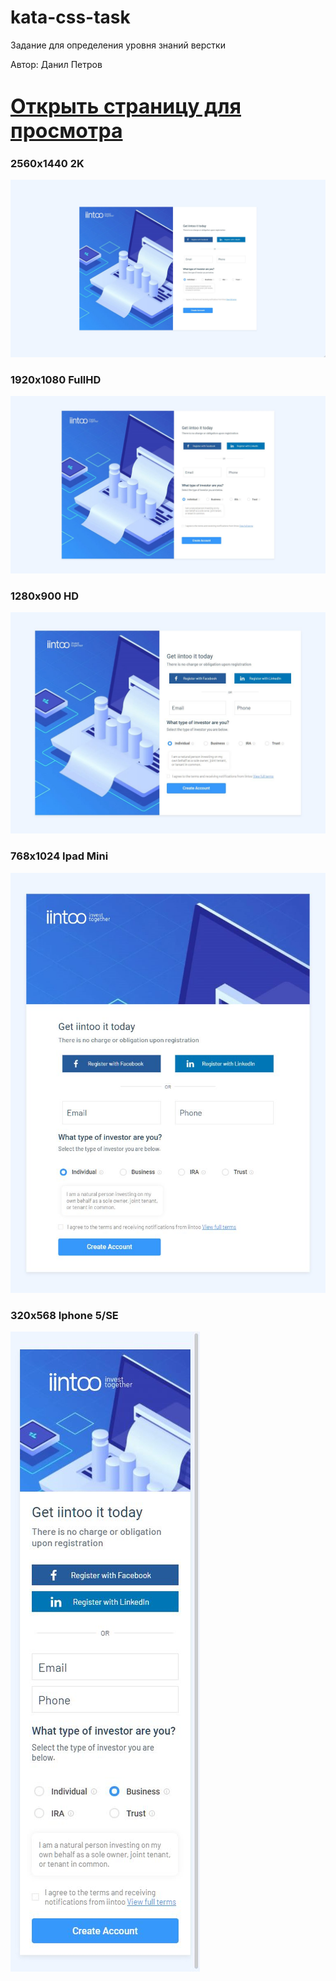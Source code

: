 # kata-css-task
Задание для определения уровня знаний верстки

Автор: Данил Петров

# <a style="font-size: 32px" href="https://htmlpreview.github.io/?https://github.com/cclarice/kata-css-task/blob/master/index.html"> Открыть страницу для просмотра </a>

### 2560x1440 2K
<img src="https://github.com/cclarice/kata-css-task/blob/master/screenshots/2560x1440.jpg">

### 1920x1080 FullHD
<img src="https://github.com/cclarice/kata-css-task/blob/master/screenshots/1920x1080 FullHD.jpg">

### 1280x900  HD
<img src="https://github.com/cclarice/kata-css-task/blob/master/screenshots/1280x900.jpg">

### 768x1024  Ipad Mini
<img src="https://github.com/cclarice/kata-css-task/blob/master/screenshots/768x1024 Ipad Mini.jpg">

### 320x568   Iphone 5/SE
<img src="https://github.com/cclarice/kata-css-task/blob/master/screenshots/320x568 Iphone 5-SE.jpg">
